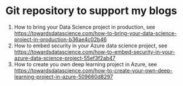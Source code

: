 # Git repository to support my blogs

1. How to bring your Data Science project in production, see https://towardsdatascience.com/how-to-bring-your-data-science-project-in-production-b36ae4c02b46
2. How to embed security in your Azure data science project, see https://towardsdatascience.com/how-to-embed-security-in-your-azure-data-science-project-55ef3f2ab47
3. How to create you own deep learning project in Azure, see https://towardsdatascience.com/how-to-create-your-own-deep-learning-project-in-azure-509660d8297
